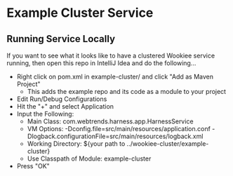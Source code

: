 Example Cluster Service
=======================

## Running Service Locally
If you want to see what it looks like to have a clustered Wookiee service running, 
then open this repo in IntelliJ Idea and do the following...

* Right click on pom.xml in example-cluster/ and click "Add as Maven Project"
    * This adds the example repo and its code as a module to your project
* Edit Run/Debug Configurations
* Hit the "+" and select Application
* Input the Following:
    * Main Class: com.webtrends.harness.app.HarnessService
    * VM Options: -Dconfig.file=src/main/resources/application.conf -Dlogback.configurationFile=src/main/resources/logback.xml
    * Working Directory: ${your path to ../wookiee-cluster/example-cluster}
    * Use Classpath of Module: example-cluster
* Press "OK"
